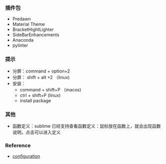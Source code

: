 ### 插件包
* Predawn
* Material Theme
* BracketHightLighter
* SideBarEnhancements
* Anaconda
* pylinter

### 提示
* 分屏：command + option+2
* 分屏： shift + alt +2 （linux)
* 安装：
    * command + shift+P （macos)
    * ctrl + shift+P (linux)
    * install package

### 其他
* 函数定义：sublime 已经支持查看函数定义：鼠标放在函数上，就会出现函数说明，点击可以进入定义


### Reference
- [configuration](https://github.com/CoreyMSchafer/dotfiles/tree/master/settings)
